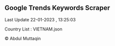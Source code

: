 

## Google Trends Keywords Scraper 
 
Last Update 22-01-2023 , 13:25:03

Country List :
VIETNAM.json



© Abdul Muttaqin 
